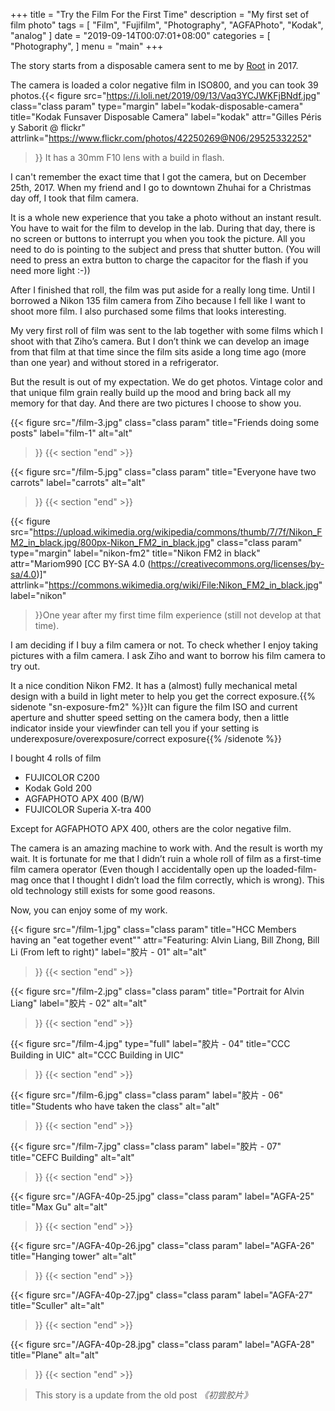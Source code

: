 +++
title = "Try the Film For the First Time"
description = "My first set of film photo"
tags = [
    "Film",
    "Fujifilm",
    "Photography",
    "AGFAPhoto",
    "Kodak",
    "analog"
]
date = "2019-09-14T00:07:01+08:00"
categories = [
    "Photography",
]
menu = "main"
+++

The story starts from a disposable camera sent to me by [Root](https://github.com/russelloop) in 2017.

<!--more-->
The camera is loaded a color negative film in ISO800, and you can took 39 photos.{{< figure
  src="https://i.loli.net/2019/09/13/Vaq3YCJWKFjBNdf.jpg"
  class="class param"
  type="margin"
  label="kodak-disposable-camera"
  title="Kodak Funsaver Disposable Camera"
  label="kodak"
  attr="Gilles Péris y Saborit @ flickr"
  attrlink="https://www.flickr.com/photos/42250269@N06/29525332252"
 >}} It has a 30mm F10 lens with a build in flash.

I can't remember the exact time that I got the camera, but on December 25th, 2017. When my friend and I go to downtown Zhuhai for a Christmas day off, I took that film camera.

It is a whole new experience that you take a photo without an instant result. You have to wait for the film to develop in the lab. During that day, there is no screen or buttons to interrupt you when you took the picture. All you need to do is pointing to the subject and press that shutter button. (You will need to press an extra button to charge the capacitor for the flash if you need more light :-))

After I finished that roll, the film was put aside for a really long time. Until I borrowed a Nikon 135 film camera from Ziho because I fell like I want to shoot more film. I also purchased some films that looks interesting.

My very first roll of film was sent to the lab together with some films which I shoot with that Ziho’s camera. But I don’t think we can develop an image from that film at that time since the film sits aside a long time ago (more than one year) and without stored in a refrigerator.

But the result is out of my expectation. We do get photos. Vintage color and that unique film grain really build up the mood and bring back all my memory for that day. And there are two pictures I choose to show you.

{{< figure
  src="/film-3.jpg"
  class="class param"
  title="Friends doing some posts"
  label="film-1"
  alt="alt"
 >}}
{{< section "end" >}}

{{< figure
  src="/film-5.jpg"
  class="class param"
  title="Everyone have two carrots"
  label="carrots"
  alt="alt"
 >}}
{{< section "end" >}}

{{< figure
  src="https://upload.wikimedia.org/wikipedia/commons/thumb/7/7f/Nikon_FM2_in_black.jpg/800px-Nikon_FM2_in_black.jpg"
  class="class param"
  type="margin"
  label="nikon-fm2"
  title="Nikon FM2 in black"
  attr="Mariom990 [CC BY-SA 4.0 (https://creativecommons.org/licenses/by-sa/4.0)]"
  attrlink="https://commons.wikimedia.org/wiki/File:Nikon_FM2_in_black.jpg"
  label="nikon"
 >}}One year after my first time film experience (still not develop at that time).

I am deciding if I buy a film camera or not. To check whether I enjoy taking pictures with a film camera. I ask Ziho and want to borrow his film camera to try out.

It a nice condition Nikon FM2. It has a (almost) fully mechanical metal design with a build in light meter to help you get the correct exposure.{{% sidenote "sn-exposure-fm2" %}}It can figure the film ISO and current aperture and shutter speed setting on the camera body, then a little indicator inside your viewfinder can tell you if your setting is underexposure/overexposure/correct exposure{{% /sidenote %}}

I bought 4 rolls of film

- FUJICOLOR C200
- Kodak Gold 200
- AGFAPHOTO APX 400 (B/W)
- FUJICOLOR Superia X-tra 400

Except for AGFAPHOTO APX 400, others are the color negative film.

The camera is an amazing machine to work with. And the result is worth my wait. It is fortunate for me that I didn’t ruin a whole roll of film as a first-time film camera operator (Even though I accidentally open up the loaded-film-mag once that I thought I didn’t load the film correctly, which is wrong). This old technology still exists for some good reasons.

Now, you can enjoy some of my work.

{{< figure
  src="/film-1.jpg"
  class="class param"
  title="HCC Members having an \"eat together event\""
  attr="Featuring: Alvin Liang, Bill Zhong, Bill Li (From left to right)"
  label="胶片 - 01"
  alt="alt"
 >}}
{{< section "end" >}}

{{< figure
  src="/film-2.jpg"
  class="class param"
  title="Portrait for Alvin Liang"
  label="胶片 - 02"
  alt="alt"
 >}}
{{< section "end" >}}

{{< figure
  src="/film-4.jpg"
  type="full"
  label="胶片 - 04"
  title="CCC Building in UIC"
  alt="CCC Building in UIC"
 >}}
{{< section "end" >}}

{{< figure
  src="/film-6.jpg"
  class="class param"
  label="胶片 - 06"
  title="Students who have taken the class"
  alt="alt"
 >}}
{{< section "end" >}}

{{< figure
  src="/film-7.jpg"
  class="class param"
  label="胶片 - 07"
  title="CEFC Building"
  alt="alt"
 >}}
{{< section "end" >}}

{{< figure
  src="/AGFA-40p-25.jpg"
  class="class param"
  label="AGFA-25"
  title="Max Gu"
  alt="alt"
 >}}
{{< section "end" >}}

{{< figure
  src="/AGFA-40p-26.jpg"
  class="class param"
  label="AGFA-26"
  title="Hanging tower"
  alt="alt"
 >}}
{{< section "end" >}}

{{< figure
  src="/AGFA-40p-27.jpg"
  class="class param"
  label="AGFA-27"
  title="Sculler"
  alt="alt"
 >}}
{{< section "end" >}}

{{< figure
  src="/AGFA-40p-28.jpg"
  class="class param"
  label="AGFA-28"
  title="Plane"
  alt="alt"
 >}}
{{< section "end" >}}

> This story is a update from the old post *《初尝胶片》*
